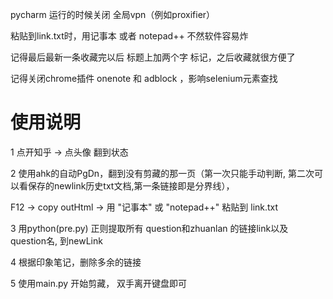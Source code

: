 pycharm 运行的时候关闭 全局vpn（例如proxifier）

粘贴到link.txt时，用记事本 或者 notepad++ 不然软件容易炸

记得最后最新一条收藏完以后 标题上加两个字 标记，之后收藏就很方便了

记得关闭chrome插件 onenote 和 adblock ，影响selenium元素查找

# 使用说明
1 点开知乎 → 点头像 翻到状态 

2 使用ahk的自动PgDn，翻到没有剪藏的那一页（第一次只能手动判断, 第二次可以看保存的newlink历史txt文档,第一条链接即是分界线），

F12 → copy outHtml → 用 "记事本" 或 "notepad++" 粘贴到 link.txt

3 用python(pre.py) 正则提取所有 question和zhuanlan 的链接link以及 question名, 到newLink

4 根据印象笔记，删除多余的链接

5 使用main.py 开始剪藏， 双手离开键盘即可
